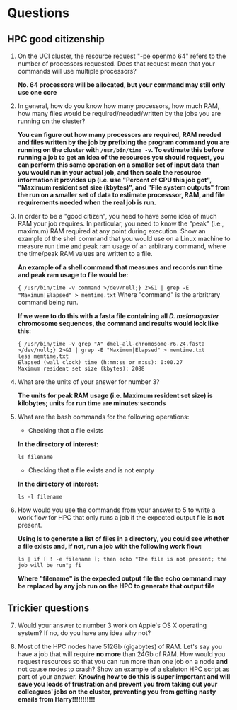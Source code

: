 # Questions

## HPC good citizenship

1. On the UCI cluster, the resource request "-pe openmp 64" refers to the number of processors requested.  Does that
   request mean that your commands will use multiple processors?
   
   __No. 64 processors will be allocated, but your command may still only use one core__
   
2. In general, how do you know how many processors, how much RAM, how many files would be required/needed/written by the
   jobs you are running on the cluster?
   
   __You can figure out how many processors are required, RAM needed and files written by the job by prefixing the program command you are running on the cluster with ```/usr/bin/time -v```. To estimate this before running a job to get an idea of the resources you should request, you can perform this same operation on a smaller set of input data than you would run in your actual job, and then scale the resource information it provides up (i.e. use "Percent of CPU this job got", "Maximum resident set size (kbytes)", and "File system outputs" from the run on a smaller set of data to estimate processsor, RAM, and file requirements needed when the real job is run.__
   
3. In order to be a "good citizen", you need to have some idea of much RAM your job requires.  In particular, you need
   to know the "peak" (i.e., maximum) RAM required at any point during execution.  Show an example of the shell command
   that you would use on a Linux machine to measure run time and peak ram usage of an arbitrary command, where the time/peak RAM values    are written to a file.
   
   __An example of a shell command that measures and records run time and peak ram usage to file would be:__
   
   ```{ /usr/bin/time -v command >/dev/null;} 2>&1 | grep -E "Maximum|Elapsed" > memtime.txt``` Where "command" is the arbritrary command being run.
   
   __If we were to do this with a fasta file containing all _D. melanogaster_ chromosome sequences, the command and results would look like this__:
   
    
    ```
    { /usr/bin/time -v grep "A" dmel-all-chromosome-r6.24.fasta >/dev/null;} 2>&1 | grep -E "Maximum|Elapsed" > memtime.txt
    less memtime.txt
    Elapsed (wall clock) time (h:mm:ss or m:ss): 0:00.27
    Maximum resident set size (kbytes): 2088
    ```
    
4. What are the units of your answer for number 3?

   __The units for peak RAM usage (i.e. Maximum resident set size) is kilobytes; units for run time are minutes:seconds__

5. What are the bash commands for the following operations:

    * Checking that a file exists
    
    __In the directory of interest:__
    
    ```ls filename```
    
    * Checking that a file exists and is not empty
    
    __In the directory of interest:__
    
    ```ls -l filename```

6. How would you use the commands from your answer to 5 to write a work flow for HPC that only runs a job if the
   expected output file is **not** present.

   __Using ls to generate a list of files in a directory, you could see whether a file exists and, if not, run a job with the following work flow:__

   ```ls | if [ ! -e filename ]; then echo "The file is not present; the job will be run"; fi```
   
   __Where "filename" is the expected output file the echo command may be replaced by any job run on the HPC to generate that output file__

## Trickier questions

7. Would your answer to number 3 work on Apple's OS X operating system?  If no, do you have any idea why not? 

8. Most of the HPC nodes have 512Gb (gigabytes) of RAM. Let's say you have a job that will require **no more** than 24Gb
   of RAM.  How would you request resources so that you can run more than one job on a node **and** not cause nodes to
   crash?  Show an example of a skeleton HPC script as part of your answer.  **Knowing how to do this is super important
   and will save you loads of frustration and prevent you from taking out your colleagues' jobs on the cluster,
   preventing you from getting nasty emails from Harry!!!!!!!!!!!**
